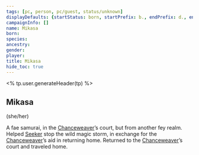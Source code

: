 ```yaml
---
tags: [pc, person, pc/guest, status/unknown]
displayDefaults: {startStatus: born, startPrefix: b., endPrefix: d., endStatus: died}
campaignInfo: []
name: Mikasa
born:
species:
ancestry:
gender:
player:
title: Mikasa
hide_toc: true
---
```

<% tp.user.generateHeader(tp) %>
## Mikasa
(she/her)

A fae samurai, in the [Chanceweaver](<../../../extraplanar-powers/prince-of-luck.md>)’s court, but from another fey realm. Helped [Seeker](<../seeker.md>) stop the wild magic storm, in exchange for the [Chanceweaver](<../../../extraplanar-powers/prince-of-luck.md>)’s aid in returning home. Returned to the [Chanceweaver](<../../../extraplanar-powers/prince-of-luck.md>)’s court and traveled home.